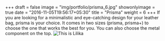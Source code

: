 +++
draft = false
image = "img/portfolio/prisma_6.jpg"
showonlyimage = true
date = "2016-11-05T19:56:17+05:30"
title = "Prisma"
weight = 6
+++
If you are looking for a minimalistic and eye-catching design for your leather bag, prisma is your choice. It comes in two sizes (prisma, prisma+) to choose the one that works the best for you. You can also choose the metal component on the top. 
![This is Lilika][1]

[1]: /img/portfolio/prisma_6.jpg
